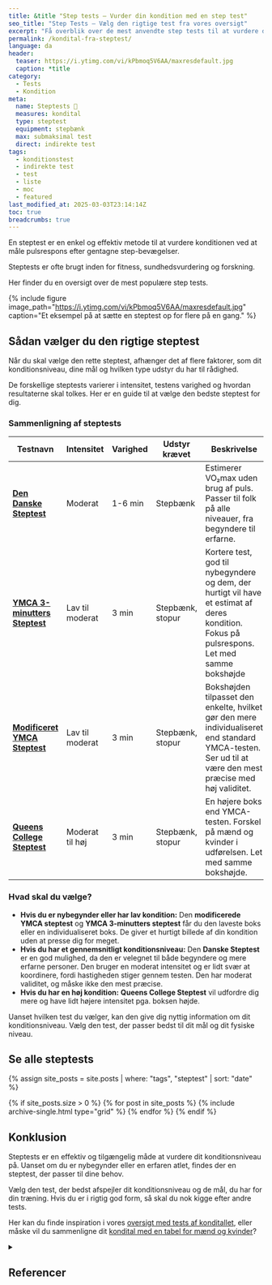 ```yaml
---
title: &title "Step tests – Vurder din kondition med en step test"
seo_title: "Step Tests – Vælg den rigtige test fra vores oversigt"
excerpt: "Få overblik over de mest anvendte step tests til at vurdere din kondition og vælg den rigtige steptest for dig."
permalink: /kondital-fra-steptest/
language: da
header:
  teaser: https://i.ytimg.com/vi/kPbmoq5V6AA/maxresdefault.jpg
  caption: *title
category:
  - Tests
  - Kondition
meta:
  name: Steptests 📝
  measures: kondital
  type: steptest
  equipment: stepbænk
  max: submaksimal test
  direct: indirekte test
tags:
  - konditionstest
  - indirekte test
  - test
  - liste
  - moc
  - featured
last_modified_at: 2025-03-03T23:14:14Z
toc: true
breadcrumbs: true
---
```


En steptest er en enkel og effektiv metode til at vurdere konditionen ved at måle pulsrespons efter gentagne step-bevægelser.

Steptests er ofte brugt inden for fitness, sundhedsvurdering og forskning.

Her finder du en oversigt over de mest populære step tests.

{% include figure image_path="https://i.ytimg.com/vi/kPbmoq5V6AA/maxresdefault.jpg" caption="Et eksempel på at sætte en steptest op for flere på en gang." %}

## Sådan vælger du den rigtige steptest

Når du skal vælge den rette steptest, afhænger det af flere faktorer, som dit konditionsniveau, dine mål og hvilken type udstyr du har til rådighed.

De forskellige steptests varierer i intensitet, testens varighed og hvordan resultaterne skal tolkes. Her er en guide til at vælge den bedste steptest for dig.

### Sammenligning af steptests

| Testnavn                    | Intensitet        | Varighed       | Udstyr krævet      |  Beskrivelse                                                                                                                                  |
|-----------------------------|-------------------|----------------|--------------------|----------------------------------------------------------------------------------------------------------------------------------------------|
| **[Den Danske Steptest](/den-danske-steptest/)**      | Moderat           | 1-6 min      | Stepbænk     | Estimerer VO₂max uden brug af puls. Passer til folk på alle niveauer, fra begyndere til erfarne.                                      |
| **[YMCA 3-minutters Steptest](/ymca-3-minutters-steptest/)**| Lav til moderat   | 3 min          | Stepbænk, stopur     | Kortere test, god til nybegyndere og dem, der hurtigt vil have et estimat af deres kondition. Fokus på pulsrespons. Let med samme bokshøjde                          |
| **[Modificeret YMCA Steptest](/ymca-modified-steptest/)**| Lav til moderat   | 3 min        | Stepbænk, stopur     | Bokshøjden tilpasset den enkelte, hvilket gør den mere individualiseret end standard YMCA-testen. Ser ud til at være den mest præcise med høj validitet.                |
| **[Queens College Steptest](/queens-college-step-test/)**  | Moderat til høj   | 3 min        | Stepbænk, stopur     | En højere boks end YMCA-testen. Forskel på mænd og kvinder i udførelsen. Let med samme bokshøjde.    |

### Hvad skal du vælge?

- **Hvis du er nybegynder eller har lav kondition:** Den **modificerede YMCA steptest** og **YMCA 3-minutters steptest** får du den laveste boks eller en individualiseret boks. De giver et hurtigt billede af din kondition uden at presse dig for meget.
- **Hvis du har et gennemsnitligt konditionsniveau:** Den **Danske Steptest** er en god mulighed, da den er velegnet til både begyndere og mere erfarne personer. Den bruger en moderat intensitet og er lidt svær at koordinere, fordi hastigheden stiger gennem testen. Den har moderat validitet, og måske ikke den mest præcise. 
- **Hvis du har en høj kondition:** **Queens College Steptest** vil udfordre dig mere og have lidt højere intensitet pga. boksen højde.

Uanset hvilken test du vælger, kan den give dig nyttig information om dit konditionsniveau. Vælg den test, der passer bedst til dit mål og dit fysiske niveau.

## Se alle steptests

{% assign site_posts = site.posts | where: "tags", "steptest" | sort: "date" %}

<div class="feature__wrapper" markdown="1">

{% if site_posts.size > 0 %}
  {% for post in site_posts %}
    {% include archive-single.html type="grid" %}
  {% endfor %}
{% endif %}

</div>

## Konklusion

Steptests er en effektiv og tilgængelig måde at vurdere dit konditionsniveau på. Uanset om du er nybegynder eller en erfaren atlet, findes der en steptest, der passer til dine behov.

Vælg den test, der bedst afspejler dit konditionsniveau og de mål, du har for din træning. Hvis du er i rigtig god form, så skal du nok kigge efter andre tests.

Her kan du finde inspiration i vores [oversigt med tests af konditallet](/kondition/tests/), eller måske vil du sammenligne dit [kondital med en tabel for mænd og kvinder](/kondital/)?

<details markdown="1" class="references">
  <summary><h2 id="references">Referencer</h2></summary>

- Bennett, H., Parfitt, G., Davison, K., & Eston, R. (2016). Validity of Submaximal Step Tests to Estimate Maximal Oxygen Uptake in Healthy Adults. Sports Medicine (Auckland, N.Z.), 46(5), 737–750. <https://doi.org/10.1007/s40279-015-0445-1>
</details>
